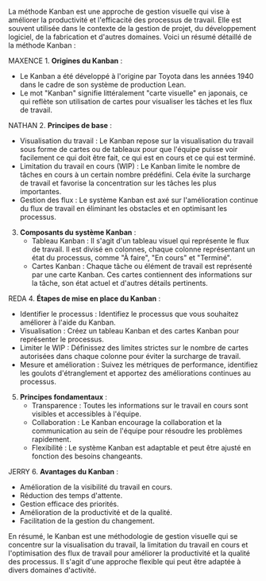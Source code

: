 La méthode Kanban est une approche de gestion visuelle qui vise à améliorer la productivité et l'efficacité des processus de travail. Elle est souvent utilisée dans le contexte de la gestion de projet, du développement logiciel, de la fabrication et d'autres domaines. Voici un résumé détaillé de la méthode Kanban :

MAXENCE 1. **Origines du Kanban** :

- Le Kanban a été développé à l'origine par Toyota dans les années 1940 dans le cadre de son système de production Lean.
- Le mot "Kanban" signifie littéralement "carte visuelle" en japonais, ce qui reflète son utilisation de cartes pour visualiser les tâches et les flux de travail.

NATHAN 2. **Principes de base** :

- Visualisation du travail : Le Kanban repose sur la visualisation du travail sous forme de cartes ou de tableaux pour que l'équipe puisse voir facilement ce qui doit être fait, ce qui est en cours et ce qui est terminé.
- Limitation du travail en cours (WIP) : Le Kanban limite le nombre de tâches en cours à un certain nombre prédéfini. Cela évite la surcharge de travail et favorise la concentration sur les tâches les plus importantes.
- Gestion des flux : Le système Kanban est axé sur l'amélioration continue du flux de travail en éliminant les obstacles et en optimisant les processus.

3. **Composants du système Kanban** :
   - Tableau Kanban : Il s'agit d'un tableau visuel qui représente le flux de travail. Il est divisé en colonnes, chaque colonne représentant un état du processus, comme "À faire", "En cours" et "Terminé".
   - Cartes Kanban : Chaque tâche ou élément de travail est représenté par une carte Kanban. Ces cartes contiennent des informations sur la tâche, son état actuel et d'autres détails pertinents.

REDA 4. **Étapes de mise en place du Kanban** :

- Identifier le processus : Identifiez le processus que vous souhaitez améliorer à l'aide du Kanban.
- Visualisation : Créez un tableau Kanban et des cartes Kanban pour représenter le processus.
- Limiter le WIP : Définissez des limites strictes sur le nombre de cartes autorisées dans chaque colonne pour éviter la surcharge de travail.
- Mesure et amélioration : Suivez les métriques de performance, identifiez les goulots d'étranglement et apportez des améliorations continues au processus.

5. **Principes fondamentaux** :
   - Transparence : Toutes les informations sur le travail en cours sont visibles et accessibles à l'équipe.
   - Collaboration : Le Kanban encourage la collaboration et la communication au sein de l'équipe pour résoudre les problèmes rapidement.
   - Flexibilité : Le système Kanban est adaptable et peut être ajusté en fonction des besoins changeants.

JERRY 6. **Avantages du Kanban** :

- Amélioration de la visibilité du travail en cours.
- Réduction des temps d'attente.
- Gestion efficace des priorités.
- Amélioration de la productivité et de la qualité.
- Facilitation de la gestion du changement.

En résumé, le Kanban est une méthodologie de gestion visuelle qui se concentre sur la visualisation du travail, la limitation du travail en cours et l'optimisation des flux de travail pour améliorer la productivité et la qualité des processus. Il s'agit d'une approche flexible qui peut être adaptée à divers domaines d'activité.

